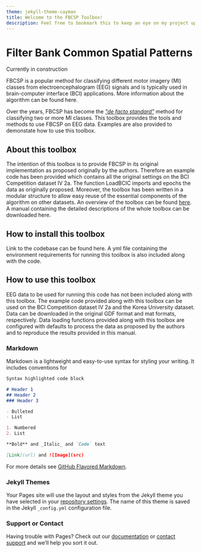 ```yaml
---
theme: jekyll-theme-cayman
title: Welcome to the FBCSP Toolbox!
description: Feel free to bookmark this to keep an eye on my project updates
---
```


# Filter Bank Common Spatial Patterns

Currently in construction
  
FBCSP is a popular method for classifying different motor imagery (MI) classes from electroencephalogram (EEG) signals and is typically used in brain-computer interface (BCI) applications. More information about the algorithm can be found here.

Over the years, FBCSP has become the <a href="https://onlinelibrary.wiley.com/doi/full/10.1002/hbm.23730"><i>"de facto standard"</i></a> method for classifying two or more MI classes. This toolbox provides the tools and methods to use FBCSP on EEG data. Examples are also provided to demonstate how to use this toolbox. 

## About this toolbox
The intention of this toolbox is to provide FBCSP in its original implementation as proposed originally by the authors. Therefore an example code has been provided which contains all the original settings on the BCI Competition dataset IV 2a. The function LoadBCIC imports and epochs the data as originally proposed. Moreover, the toolbox has been written in a modular structure to allow easy reuse of the essential components of the  algorithm on other datasets. An overview of the toolbox can be found <a href="https://fbcsptoolbox.github.io/architecture" target="_blank">here</a>. A manual containing the detailed descriptions of the whole toolbox can be downloaded here. 

## How to install this toolbox
Link to the codebase can be found here.
A yml file containing the environment requirements for running this toolbox is also included along with the code.

## How to use this toolbox
EEG data to be used for running this code has not been included along with this toolbox. The example code provided along with this toolbox can be used on the BCI Competition dataset IV 2a and the Korea University dataset. Data can be downloaded in the original GDF format and mat formats, respectively. Data loading functions provided along with this toolbox are configured with defaults to process the data as proposed by the authors and to reproduce the results provided in this manual.

### Markdown

Markdown is a lightweight and easy-to-use syntax for styling your writing. It includes conventions for

```markdown
Syntax highlighted code block

# Header 1
## Header 2
### Header 3

- Bulleted
- List

1. Numbered
2. List

**Bold** and _Italic_ and `Code` text

[Link](url) and ![Image](src)
```

For more details see [GitHub Flavored Markdown](https://guides.github.com/features/mastering-markdown/).

### Jekyll Themes

Your Pages site will use the layout and styles from the Jekyll theme you have selected in your [repository settings](https://github.com/fbcsptoolbox/fbcsptoolbox.github.io/settings). The name of this theme is saved in the Jekyll `_config.yml` configuration file.

### Support or Contact

Having trouble with Pages? Check out our [documentation](https://help.github.com/categories/github-pages-basics/) or [contact support](https://github.com/contact) and we’ll help you sort it out.
